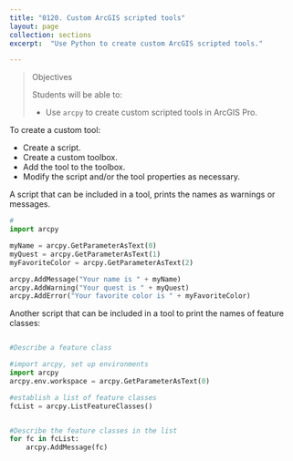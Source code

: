 ```yaml
---
title: "0120. Custom ArcGIS scripted tools"
layout: page
collection: sections
excerpt:  "Use Python to create custom ArcGIS scripted tools."

---
```


>Objectives
>
>Students will be able to:
>- Use `arcpy` to create custom scripted tools in ArcGIS Pro.

To create a custom tool:
- Create a script.
- Create a custom toolbox.
- Add the tool to the toolbox.
- Modify the script and/or the tool properties as necessary.

A script that can be included in a tool, prints the names as warnings or messages.

```python
#
import arcpy

myName = arcpy.GetParameterAsText(0)
myQuest = arcpy.GetParameterAsText(1)
myFavoriteColor = arcpy.GetParameterAsText(2)

arcpy.AddMessage("Your name is " + myName)
arcpy.AddWarning("Your quest is " + myQuest)
arcpy.AddError("Your favorite color is " + myFavoriteColor)

```

Another script that can be included in a tool to print the names of feature classes:

```python

#Describe a feature class

#import arcpy, set up environments
import arcpy
arcpy.env.workspace = arcpy.GetParameterAsText(0)

#establish a list of feature classes
fcList = arcpy.ListFeatureClasses()


#Describe the feature classes in the list
for fc in fcList:
    arcpy.AddMessage(fc)

```
